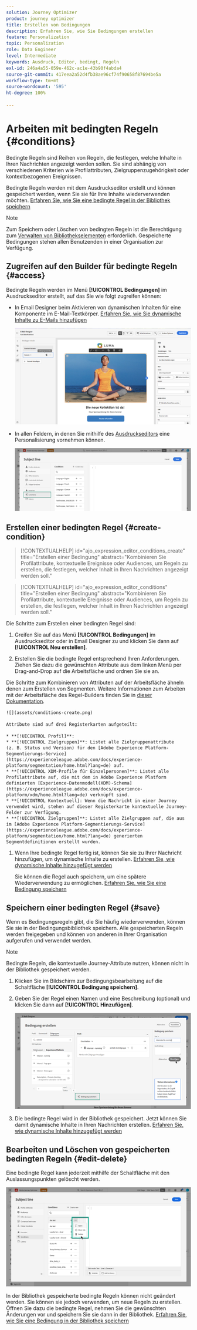 ```yaml
---
solution: Journey Optimizer
product: journey optimizer
title: Erstellen von Bedingungen
description: Erfahren Sie, wie Sie Bedingungen erstellen
feature: Personalization
topic: Personalization
role: Data Engineer
level: Intermediate
keywords: Ausdruck, Editor, bedingt, Regeln
exl-id: 246a4a55-059e-462c-ac1e-43b90f4abda4
source-git-commit: 417eea2a52d4fb38ae96cf74f90658f87694be5a
workflow-type: tm+mt
source-wordcount: '595'
ht-degree: 100%

---
```


# Arbeiten mit bedingten Regeln {#conditions}

Bedingte Regeln sind Reihen von Regeln, die festlegen, welche Inhalte in Ihren Nachrichten angezeigt werden sollen. Sie sind abhängig von verschiedenen Kriterien wie Profilattributen, Zielgruppenzugehörigkeit oder kontextbezogenen Ereignissen.

Bedingte Regeln werden mit dem Ausdruckseditor erstellt und können gespeichert werden, wenn Sie sie für Ihre Inhalte wiederverwenden möchten. [Erfahren Sie, wie Sie eine bedingte Regel in der Bibliothek speichern](#save)

>[!NOTE]
>
>Zum Speichern oder Löschen von bedingten Regeln ist die Berechtigung zum [Verwalten von Bibliothekselementen](../administration/ootb-product-profiles.md) erforderlich. Gespeicherte Bedingungen stehen allen Benutzenden in einer Organisation zur Verfügung.

## Zugreifen auf den Builder für bedingte Regeln {#access}

Bedingte Regeln werden im Menü **[!UICONTROL Bedingungen]** im Ausdruckseditor erstellt, auf das Sie wie folgt zugreifen können:

* In Email Designer beim Aktivieren von dynamischen Inhalten für eine Komponente im E-Mail-Textkörper. [Erfahren Sie, wie Sie dynamische Inhalte zu E-Mails hinzufügen](dynamic-content.md#emails)

  ![](assets/conditions-access-email.png)

* In allen Feldern, in denen Sie mithilfe des [Ausdruckseditors](personalization-build-expressions.md) eine Personalisierung vornehmen können.

  ![](assets/conditions-access-editor.png)

## Erstellen einer bedingten Regel {#create-condition}

>[!CONTEXTUALHELP]
>id="ajo_expression_editor_conditions_create"
>title="Erstellen einer Bedingung"
>abstract="Kombinieren Sie Profilattribute, kontextuelle Ereignisse oder Audiences, um Regeln zu erstellen, die festlegen, welcher Inhalt in Ihren Nachrichten angezeigt werden soll."

>[!CONTEXTUALHELP]
>id="ajo_expression_editor_conditions"
>title="Erstellen einer Bedingung"
>abstract="Kombinieren Sie Profilattribute, kontextuelle Ereignisse oder Audiences, um Regeln zu erstellen, die festlegen, welcher Inhalt in Ihren Nachrichten angezeigt werden soll."

Die Schritte zum Erstellen einer bedingten Regel sind:

1. Greifen Sie auf das Menü **[!UICONTROL Bedingungen]** im Ausdruckseditor oder in Email Designer zu und klicken Sie dann auf **[!UICONTROL Neu erstellen]**.

1. Erstellen Sie die bedingte Regel entsprechend Ihren Anforderungen. Ziehen Sie dazu die gewünschten Attribute aus dem linken Menü per Drag-and-Drop auf die Arbeitsfläche und ordnen Sie sie an.

Die Schritte zum Kombinieren von Attributen auf der Arbeitsfläche ähneln denen zum Erstellen von Segmenten. Weitere Informationen zum Arbeiten mit der Arbeitsfläche des Regel-Builders finden Sie in [dieser Dokumentation](https://experienceleague.adobe.com/docs/experience-platform/segmentation/ui/segment-builder.html?lang=de#rule-builder-canvas).

    ![](assets/conditions-create.png)
    
    Attribute sind auf drei Registerkarten aufgeteilt:
    
    * **[!UICONTROL Profil]**:
    * **[!UICONTROL Zielgruppen]**: Listet alle Zielgruppenattribute (z. B. Status und Version) für den [Adobe Experience Platform-Segmentierungs-Service](https://experienceleague.adobe.com/docs/experience-platform/segmentation/home.html?lang=de) auf.
    * **[!UICONTROL XDM-Profile für Einzelpersonen]**: Listet alle Profilattribute auf, die mit dem in Adobe Experience Platform definierten [Experience-Datenmodell(XDM)-Schema](https://experienceleague.adobe.com/docs/experience-platform/xdm/home.html?lang=de) verknüpft sind.
    * **[!UICONTROL Kontextuell]: Wenn die Nachricht in einer Journey verwendet wird, stehen auf dieser Registerkarte kontextuelle Journey-Felder zur Verfügung.
    * **[!UICONTROL Zielgruppen]**: Listet alle Zielgruppen auf, die aus im [Adobe Experience Platform-Segmentierungs-Service](https://experienceleague.adobe.com/docs/experience-platform/segmentation/home.html?lang=de) generierten Segmentdefinitionen erstellt wurden.

1. Wenn Ihre bedingte Regel fertig ist, können Sie sie zu Ihrer Nachricht hinzufügen, um dynamische Inhalte zu erstellen. [Erfahren Sie, wie dynamische Inhalte hinzugefügt werden](dynamic-content.md)

   Sie können die Regel auch speichern, um eine spätere Wiederverwendung zu ermöglichen. [Erfahren Sie, wie Sie eine Bedingung speichern](#save)

## Speichern einer bedingten Regel {#save}

Wenn es Bedingungsregeln gibt, die Sie häufig wiederverwenden, können Sie sie in der Bedingungsbibliothek speichern. Alle gespeicherten Regeln werden freigegeben und können von anderen in Ihrer Organisation aufgerufen und verwendet werden.

>[!NOTE]
>
>Bedingte Regeln, die kontextuelle Journey-Attribute nutzen, können nicht in der Bibliothek gespeichert werden.

1. Klicken Sie im Bildschirm zur Bedingungsbearbeitung auf die Schaltfläche **[!UICONTROL Bedingung speichern]**.

1. Geben Sie der Regel einen Namen und eine Beschreibung (optional) und klicken Sie dann auf **[!UICONTROL Hinzufügen]**.

   ![](assets/conditions-name-description.png)

1. Die bedingte Regel wird in der Bibliothek gespeichert. Jetzt können Sie damit dynamische Inhalte in Ihren Nachrichten erstellen. [Erfahren Sie, wie dynamische Inhalte hinzugefügt werden](dynamic-content.md)

## Bearbeiten und Löschen von gespeicherten bedingten Regeln {#edit-delete}

Eine bedingte Regel kann jederzeit mithilfe der Schaltfläche mit den Auslassungspunkten gelöscht werden.

![](assets/conditions-open.png)

In der Bibliothek gespeicherte bedingte Regeln können nicht geändert werden. Sie können sie jedoch verwenden, um neue Regeln zu erstellen. Öffnen Sie dazu die bedingte Regel, nehmen Sie die gewünschten Änderungen vor und speichern Sie sie dann in der Bibliothek. [Erfahren Sie, wie Sie eine Bedingung in der Bibliothek speichern](#save)
